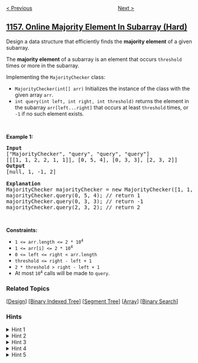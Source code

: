 <!--|This file generated by command(leetcode description); DO NOT EDIT.    |-->
<!--+----------------------------------------------------------------------+-->
<!--|@author    awesee <openset.wang@gmail.com>                           |-->
<!--|@link      https://github.com/awesee                                 |-->
<!--|@home      https://github.com/awesee/leetcode                        |-->
<!--+----------------------------------------------------------------------+-->

[< Previous](../swap-for-longest-repeated-character-substring "Swap For Longest Repeated Character Substring")
　　　　　　　　　　　　　　　　
[Next >](../market-analysis-i "Market Analysis I")

## [1157. Online Majority Element In Subarray (Hard)](https://leetcode.com/problems/online-majority-element-in-subarray "子数组中占绝大多数的元素")

<p>Design a data structure that efficiently finds the <strong>majority element</strong> of a given subarray.</p>

<p>The <strong>majority element</strong> of a subarray is an element that occurs <code>threshold</code> times or more in the subarray.</p>

<p>Implementing the <code>MajorityChecker</code> class:</p>

<ul>
	<li><code>MajorityChecker(int[] arr)</code> Initializes the instance of the class with the given array <code>arr</code>.</li>
	<li><code>int query(int left, int right, int threshold)</code> returns the element in the subarray <code>arr[left...right]</code> that occurs at least <code>threshold</code> times, or <code>-1</code> if no such element exists.</li>
</ul>

<p>&nbsp;</p>
<p><strong>Example 1:</strong></p>

<pre>
<strong>Input</strong>
[&quot;MajorityChecker&quot;, &quot;query&quot;, &quot;query&quot;, &quot;query&quot;]
[[[1, 1, 2, 2, 1, 1]], [0, 5, 4], [0, 3, 3], [2, 3, 2]]
<strong>Output</strong>
[null, 1, -1, 2]

<strong>Explanation</strong>
MajorityChecker majorityChecker = new MajorityChecker([1, 1, 2, 2, 1, 1]);
majorityChecker.query(0, 5, 4); // return 1
majorityChecker.query(0, 3, 3); // return -1
majorityChecker.query(2, 3, 2); // return 2
</pre>

<p>&nbsp;</p>
<p><strong>Constraints:</strong></p>

<ul>
	<li><code>1 &lt;= arr.length &lt;= 2 * 10<sup>4</sup></code></li>
	<li><code>1 &lt;= arr[i] &lt;= 2 * 10<sup>4</sup></code></li>
	<li><code>0 &lt;= left &lt;= right &lt; arr.length</code></li>
	<li><code>threshold &lt;= right - left + 1</code></li>
	<li><code>2 * threshold &gt; right - left + 1</code></li>
	<li>At most <code>10<sup>4</sup></code> calls will be made to <code>query</code>.</li>
</ul>

### Related Topics
  [[Design](../../tag/design/README.md)]
  [[Binary Indexed Tree](../../tag/binary-indexed-tree/README.md)]
  [[Segment Tree](../../tag/segment-tree/README.md)]
  [[Array](../../tag/array/README.md)]
  [[Binary Search](../../tag/binary-search/README.md)]

### Hints
<details>
<summary>Hint 1</summary>
What's special about a majority element ?
</details>

<details>
<summary>Hint 2</summary>
A majority element appears more than half the length of the array number of times.
</details>

<details>
<summary>Hint 3</summary>
If we tried a random index of the array, what's the probability that this index has a majority element ?
</details>

<details>
<summary>Hint 4</summary>
It's more than 50% if that array has a majority element.
</details>

<details>
<summary>Hint 5</summary>
Try a random index for a proper number of times so that the probability of not finding the answer tends to zero.
</details>
